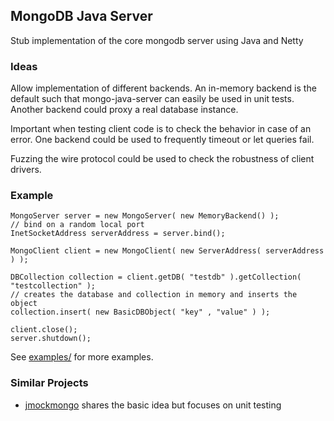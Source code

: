 ## MongoDB Java Server ##

Stub implementation of the core mongodb server using Java and Netty

### Ideas ###

Allow implementation of different backends. An in-memory backend is the
default such that mongo-java-server can easily be used in unit tests.
Another backend could proxy a real database instance.

Important when testing client code is to check the behavior in case of an
error. One backend could be used to frequently timeout or let queries fail.

Fuzzing the wire protocol could be used to check the robustness of client drivers.

### Example ###

	MongoServer server = new MongoServer( new MemoryBackend() );
	// bind on a random local port
	InetSocketAddress serverAddress = server.bind();

	MongoClient client = new MongoClient( new ServerAddress( serverAddress ) );

	DBCollection collection = client.getDB( "testdb" ).getCollection( "testcollection" );
	// creates the database and collection in memory and inserts the object
	collection.insert( new BasicDBObject( "key" , "value" ) );

	client.close();
	server.shutdown();

See [examples/][1] for more examples.

### Similar Projects ###

* [jmockmongo][2] shares the basic idea but focuses on unit testing

[1]: mongo-java-server/examples/
[2]: https://github.com/thiloplanz/jmockmongo
